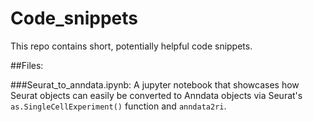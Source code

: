 # Code_snippets
This repo contains short, potentially helpful code snippets.

##Files:

###Seurat_to_anndata.ipynb:
A jupyter notebook that showcases how Seurat objects can easily be converted to Anndata objects via Seurat's `as.SingleCellExperiment()` function and `anndata2ri`.

